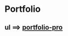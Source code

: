 # Portfolio
## ul ==> [portfolio-pro](https://www.figma.com/file/bVtV3L7mwS7XHO3C0hodjE/Portfolio-(Community)?type=design&node-id=0-1&mode=design&t=dN8swisHLpZaBAkg-0](https://www.figma.com/proto/bVtV3L7mwS7XHO3C0hodjE/Portfolio-(Community)?node-id=1-2&starting-point-node-id=1%3A2&mode=design&t=h0j8j1VXNyYYGLJp-1)https://www.figma.com/proto/bVtV3L7mwS7XHO3C0hodjE/Portfolio-(Community)?node-id=1-2&starting-point-node-id=1%3A2&mode=design&t=h0j8j1VXNyYYGLJp-1)
